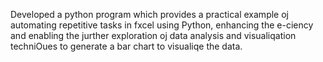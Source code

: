 Developed a python program which provides a practical example oj automating repetitive tasks in fxcel using Python, enhancing
the e-ciency and enabling the jurther exploration oj data analysis and visualiqation techniOues to generate a bar chart to visualiqe
the data.
